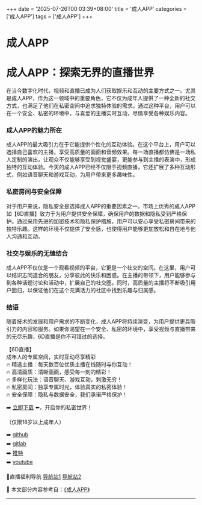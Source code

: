 +++
date = '2025-07-26T00:03:39+08:00'
title = '成人APP'
categories = ['成人APP']
tags = ['成人APP']
+++

# 成人APP

# 成人APP：探索无界的直播世界

在当今数字化时代，视频和直播已成为人们获取娱乐和互动的主要方式之一。尤其是成人APP，作为这一领域中的重要角色，它不仅为成年人提供了一种全新的社交方式，也满足了他们在私密空间中追求独特体验的需求。通过这种平台，用户可以在一个安全、私密的环境中，与喜爱的主播实时互动，尽情享受各种娱乐内容。

### 成人APP的魅力所在

成人APP的最大吸引力在于它能提供个性化的互动体验。在这个平台上，用户可以选择自己喜欢的主播，享受高质量的画面和音频效果。每一场直播都仿佛是一场私人定制的演出，让观众不仅能够享受到视觉盛宴，更能参与到主播的表演中，形成独特的互动体验。今天的成人APP已经不仅限于视频直播，它还扩展了多种互动形式，例如语音聊天和游戏互动，为用户带来更多趣味性。

### 私密房间与安全保障

对于用户来说，隐私安全是选择成人APP的重要因素之一。市场上优秀的成人APP如【6D直播】致力于为用户提供安全保障，确保用户的数据和隐私受到严格保护。通过采用先进的加密技术和隐私保护措施，用户可以安心享受私密房间带来的独特乐趣。这样的环境不仅提供了安全感，也使得用户能够更加放松和自在地与他人沟通和互动。

### 社交与娱乐的无缝结合

成人APP不仅仅是一个观看视频的平台，它更是一个社交的空间。在这里，用户可以结识志同道合的朋友，分享彼此的快乐和困惑。在主播的带领下，用户能够参与到各种话题讨论和活动中，扩展自己的社交圈。同时，高质量的主播将不断吸引用户回归，以保证他们在这个充满活力的社区中找到乐趣与归属感。

### 结语

随着技术的发展和用户需求的不断变化，成人APP将持续演变，为用户提供更具吸引力的内容和服务。如果你渴望在一个安全、私密的环境中，享受视频与直播带来的无尽乐趣，6D直播是你不可错过的选择。

【6D直播】  
成年人的专属空间，实时互动尽享精彩  
🔥 精选主播：每天数百位优质主播在线随时与你互动！  
🔥 高清画质：清晰画面，感受每一刻的精彩！  
🔥 多样化玩法：语音聊天、游戏互动，刺激无穷！  
🔥 私密房间：独享专属时光，体验真实的私密体验！  
🔥 安全保障：隐私与数据安全，我们承诺严格保护！

➡️ [立即下载](https://down123.s3.ap-east-1.amazonaws.com/down/down.html?channelCode=blog) ⬅️，开启你的私密世界！

（仅限18岁以上成年人）

➡️ [github](https://aldult-live.github.io/)  
➡️ [gitlab](https://seo-09598d.gitlab.io/)  
➡️ [推特](https://x.com/wegame33)  
➡️ [youtube](https://www.youtube.com/@6Dlive)  

🔞直播福利导航 [导航站1](https://webstack-86085a.gitlab.io/) [导航站2](https://onlygit123-2.github.io/)


📘 本文部分内容参考自：[《成人APP》](https://github.com/tata25721/tata)

---
